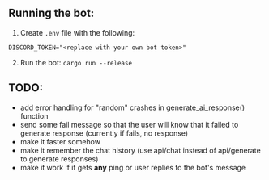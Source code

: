 
## Running the bot:
1. Create `.env` file with the following:
```
DISCORD_TOKEN="<replace with your own bot token>"
```
2. Run the bot:
`cargo run --release`


## TODO:
- add error handling for "random" crashes in generate_ai_response() function
- send some fail message so that the user will know that it failed to generate response (currently if fails, no response)
- make it faster somehow
- make it remember the chat history (use api/chat instead of api/generate to generate responses)
- make it work if it gets **any** ping or user replies to the bot's message
